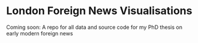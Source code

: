 # London Foreign News Visualisations 
Coming soon: A repo for all data and source code for my PhD thesis on early modern foreign news
